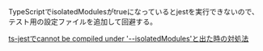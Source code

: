 TypeScriptでisolatedModulesがtrueになっているとjestを実行できないので、テスト用の設定ファイルを追加して回避する。

[ts-jestでcannot be compiled under '--isolatedModules'と出た時の対処法](https://zenn.dev/ryo_kawamata/articles/0f63b7ffdaed97)
